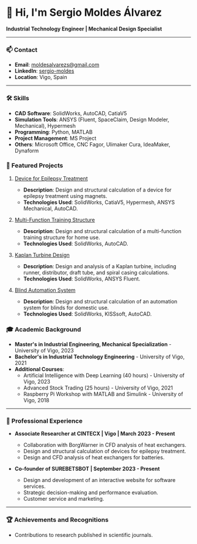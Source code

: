 # 👋 Hi, I'm Sergio Moldes Álvarez

**Industrial Technology Engineer | Mechanical Design Specialist**

---

### 📫 Contact

- **Email**: [moldesalvarezs@gmail.com](mailto:moldesalvarezs@gmail.com)
- **LinkedIn**: [sergio-moldes](https://www.linkedin.com/in/sergio-moldes/)
- **Location**: Vigo, Spain

---

### 🛠️ Skills

- **CAD Software**: SolidWorks, AutoCAD, CatiaV5
- **Simulation Tools**: ANSYS (Fluent, SpaceClaim, Design Modeler, Mechanical), Hypermesh
- **Programming**: Python, MATLAB
- **Project Management**: MS Project
- **Others**: Microsoft Office, CNC Fagor, Ulimaker Cura, IdeaMaker, Dynaform

### 🌟 Featured Projects

1. [Device for Epilepsy Treatment](https://github.com/sergio-moldes/dispositivo-tratamiento-epilepsia)
   - **Description**: Design and structural calculation of a device for epilepsy treatment using magnets.
   - **Technologies Used**: SolidWorks, CatiaV5, Hypermesh, ANSYS Mechanical, AutoCAD.

2. [Multi-Function Training Structure](https://github.com/sergio-moldes/entrenamiento-multifuncion)
   - **Description**: Design and structural calculation of a multi-function training structure for home use.
   - **Technologies Used**: SolidWorks, AutoCAD.

3. [Kaplan Turbine Design](https://github.com/sergio-moldes/turbina-kaplan)
   - **Description**: Design and analysis of a Kaplan turbine, including runner, distributor, draft tube, and spiral casing calculations.
   - **Technologies Used**: SolidWorks, ANSYS Fluent.

4. [Blind Automation System](https://github.com/sergio-moldes/blind-automation-system)
   - **Description**: Design and structural calculation of an automation system for blinds for domestic use.
   - **Technologies Used**: SolidWorks, KISSsoft, AutoCAD.

### 🎓 Academic Background

- **Master's in Industrial Engineering, Mechanical Specialization** - University of Vigo, 2023
- **Bachelor's in Industrial Technology Engineering** - University of Vigo, 2021
- **Additional Courses**:
  - Artificial Intelligence with Deep Learning (40 hours) - University of Vigo, 2023
  - Advanced Stock Trading (25 hours) - University of Vigo, 2021
  - Raspberry Pi Workshop with MATLAB and Simulink - University of Vigo, 2018

---

### 💼 Professional Experience

- **Associate Researcher at CINTECX | Vigo | March 2023 - Present**
  - Collaboration with BorgWarner in CFD analysis of heat exchangers.
  - Design and structural calculation of devices for epilepsy treatment.
  - Design and CFD analysis of heat exchangers for batteries.

- **Co-founder of SUREBETSBOT | September 2023 - Present**
  - Design and development of an interactive website for software services.
  - Strategic decision-making and performance evaluation.
  - Customer service and marketing.

---

### 🏆 Achievements and Recognitions

- Contributions to research published in scientific journals.

